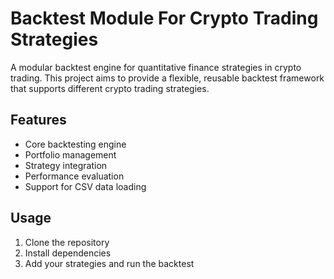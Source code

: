 # Backtest Module For Crypto Trading Strategies

A modular backtest engine for quantitative finance strategies in crypto trading. This project aims to provide a flexible, reusable backtest framework that supports different crypto trading strategies.

## Features
- Core backtesting engine
- Portfolio management
- Strategy integration
- Performance evaluation
- Support for CSV data loading

## Usage
1. Clone the repository
2. Install dependencies
3. Add your strategies and run the backtest
